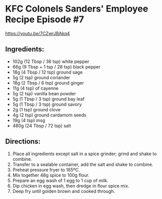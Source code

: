 # KFC Colonels Sanders' Employee Recipe Episode #7

https://youtu.be/7CZwrJBAkq4

## Ingredients:

* 102g (12 Tbsp / 36 tsp) white pepper
* 66g (9 Tbsp + 1 tsp / 28 tsp) black pepper
* 18g (4 Tbsp / 12 tsp) ground sage
* 5g (2 tsp) ground coriander 
* 18g (2 Tbsp / 6 tsp) ground ginger
* 11g (4 tsp) of cayenne 
* 5g (2 tsp) vanilla bean powder
* 5g (1 Tbsp / 3 tsp) ground bay leaf 
* 5g (1 Tbsp / 3 tsp) ground savory
* 2g (1 tsp) ground clove
* 4g (2 tsp) ground cardamom seeds
* 19g (4 tsp) msg
* 480g (24 Tbsp / 72 tsp) salt 

## Directions:

1. Place all ingredients except salt in a spice grinder; grind and shake to combine.
2. Transfer to a sealable container, add the salt and shake to combine.
3. Preheat pressure fryer to 165ºC.
4. Mix together 48g spice to 100g flour.
5. Prepare an egg wash of 1 egg to 1 cup of milk.
6. Dip chicken in egg wash, then dredge in flour spice mix.
7. Deep fry until golden brown and cooked through.